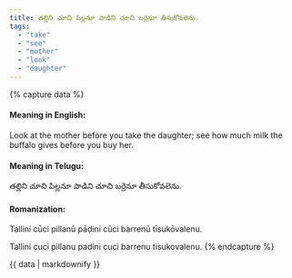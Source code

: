 ```yaml
---
title: తల్లిని చూచి పిల్లనూ పాడిని చూచి బర్రెనూ తీసుకోవలెను.
tags:
  - "take"
  - "see"
  - "mother"
  - "look"
  - "daughter"
---
```


{% capture data %}
#### Meaning in English:
Look at the mother before you take the daughter; see how much milk the buffalo gives before you buy her.

#### Meaning in Telugu:
తల్లిని చూచి పిల్లనూ పాడిని చూచి బర్రెనూ తీసుకోవలెను.

#### Romanization:
Tallini cūci pillanū pāḍini cūci barrenū tīsukōvalenu.

Tallini cuci pillanu padini cuci barrenu tisukovalenu.
{% endcapture %}

{{ data | markdownify }}

